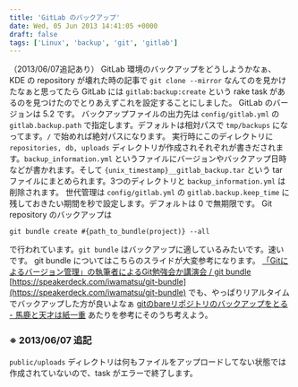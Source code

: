 ```yaml
---
title: 'GitLab のバックアップ'
date: Wed, 05 Jun 2013 14:41:05 +0000
draft: false
tags: ['Linux', 'backup', 'git', 'gitlab']
---
```


（2013/06/07追記あり） GitLab 環境のバックアップをどうしようかなぁ、KDE の repository が壊れた時の記事で `git clone --mirror` なんてのを見かけたなぁと思ってたら GitLab には `gitlab:backup:create` という rake task があるのを見つけたのでとりあえずこれを設定することにしました。 GitLab のバージョンは 5.2 です。 バックアップファイルの出力先は `config/gitlab.yml` の `gitlab.backup.path` で指定します。デフォルトは相対パスで `tmp/backups` になってます。`/` で始めれば絶対パスになります。 実行時にこのディレクトリに `repositories, db, uploads` ディレクトリが作成されそれぞれが書きだされます。`backup_information.yml` というファイルにバージョンやバックアップ日時などが書かれます。そして `{unix_timestamp}__gitlab_backup.tar` という tar ファイルにまとめられます。3つのディレクトリと `backup_information.yml` は削除されます。 世代管理は `config/gitlab.yml` の `gitlab.backup.keep_time` に残しておきたい期間を秒で設定します。デフォルトは 0 で無期限です。 Git repository のバックアップは

```
git bundle create #{path_to_bundle(project)} --all
```

で行われています。`git bundle` はバックアップに適しているみたいです。速いです。 git bundle についてはこちらのスライドが大変参考になります。 [「Gitによるバージョン管理」の執筆者によるGit勉強会か講演会 / git bundle](https://speakerdeck.com/iwamatsu/git-bundle) [https://speakerdeck.com/iwamatsu/git-bundle](https://speakerdeck.com/iwamatsu/git-bundle) でも、やっぱりリアルタイムでバックアップした方が良いよなぁ [gitのbareリポジトリのバックアップをとる - 馬鹿と天才は紙一重](http://d.hatena.ne.jp/shim0mura/20120914/1347591103) あたりを参考にそのうち考えよう。

### ※ 2013/06/07 追記

`public/uploads` ディレクトリは何もファイルをアップロードしてない状態では作成されていないので、task がエラーで終了します。
